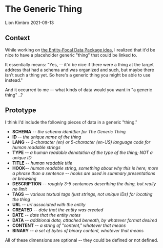 # The Generic Thing
Lion Kimbro
2021-09-13

## <a name="context">Context</a>

While working on [the Entity-Focal Data Package idea](https://github.com/LionKimbro/lions_internet_office/blob/main/2021/users/lion/entries/2021-09-13_entity-focal-data-package.md), I realized that it'd be nice to have a placeholder generic "thing" that could be linked to.

It essentially means:  "Yes, -- it'd be nice if there were a thing at the target address that had a schema and was organized and such, but maybe there isn't such a thing yet.  So here's a generic thing you might be able to use instead."

And it occurred to me -- what kinds of data would you want in "a generic thing" ..?

## <a name="prototype">Prototype</a>

I think I'd include the following pieces of data in a generic "thing."

* **SCHEMA** -- *the schema identifier for The Generic Thing*
* **ID** -- *the unique name of the thing*
* **LANG** -- *2-character (en) or 5-character (en-US) language code for human readable strings*
* **TYPE** -- *a human readable denotation of the type of the thing; NOT a unique ID*
* **TITLE** -- *human readable title*
* **HOOK**-- *human readable string, something about why this is here; more a phrase than a sentence -- hooks are used in summary presentations or browsing*
* **DESCRIPTION** -- *roughly 3-5 sentences describing the thing, but really no limit*
* **TAGS** -- *various textual tags (just strings, not unique IDs) for locating the thing*
* **URL** -- *url associated with the entity*
* **CREATED** -- *date that the entity was created*
* **DATE** -- *date that the entity notes*
* **DATA** -- *additional data, attached beneath, by whatever format desired*
* **CONTENT** -- *a string of "content," whatever that means*
* **BINARY** -- *a set of bytes of binary content, whatever that means*

All of these dimensions are optional -- they could be defined or not defined.
